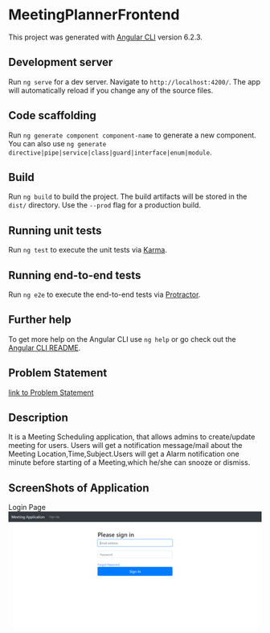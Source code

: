 # MeetingPlannerFrontend

This project was generated with [Angular CLI](https://github.com/angular/angular-cli) version 6.2.3.

## Development server

Run `ng serve` for a dev server. Navigate to `http://localhost:4200/`. The app will automatically reload if you change any of the source files.

## Code scaffolding

Run `ng generate component component-name` to generate a new component. You can also use `ng generate directive|pipe|service|class|guard|interface|enum|module`.

## Build

Run `ng build` to build the project. The build artifacts will be stored in the `dist/` directory. Use the `--prod` flag for a production build.

## Running unit tests

Run `ng test` to execute the unit tests via [Karma](https://karma-runner.github.io).

## Running end-to-end tests

Run `ng e2e` to execute the end-to-end tests via [Protractor](http://www.protractortest.org/).

## Further help

To get more help on the Angular CLI use `ng help` or go check out the [Angular CLI README](https://github.com/angular/angular-cli/blob/master/README.md).

## Problem Statement

 [link to Problem Statement](https://s3-ap-southeast-1.amazonaws.com/edwisor-india-bucket/projects/web/web03/Web030102+-+Meeting+Planner.pdf)


## Description

It is a Meeting Scheduling application, that allows admins to create/update meeting for users.
Users will get a notification message/mail about the Meeting Location,Time,Subject.Users will get a Alarm notification one minute before starting of a Meeting,which he/she can snooze or dismiss.


## ScreenShots of Application

Login Page
![Image of Login Page](https://github.com/shubham007tak/MeetingApplication-Code/blob/master/project1FrontendCode-master/src/assets/login.PNG)


